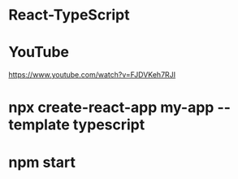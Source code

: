 # React-TypeScript

# YouTube
https://www.youtube.com/watch?v=FJDVKeh7RJI

# npx create-react-app my-app --template typescript

# npm start
